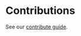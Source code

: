 # Contributions 


See our [contribute guide](https://github.com/partiql/partiql-lang-kotlin/blob/345a97c3c79c4a2beb8d44185221ee419b82e08a/CONTRIBUTING.md). 
